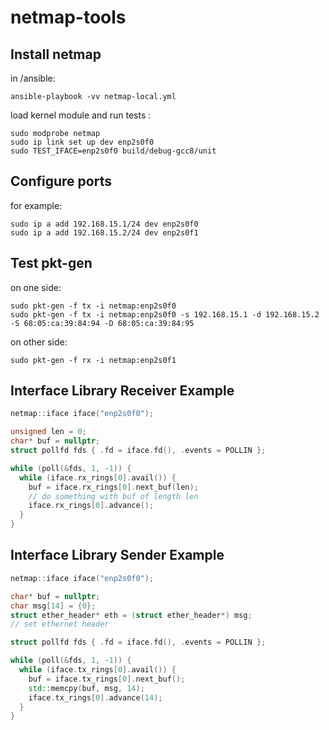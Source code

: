 # netmap-tools

## Install netmap

in /ansible:

    ansible-playbook -vv netmap-local.yml
    
load kernel module and run tests :

    sudo modprobe netmap
    sudo ip link set up dev enp2s0f0
    sudo TEST_IFACE=enp2s0f0 build/debug-gcc8/unit

## Configure ports

for example:

    sudo ip a add 192.168.15.1/24 dev enp2s0f0
    sudo ip a add 192.168.15.2/24 dev enp2s0f1

## Test pkt-gen

on one side:

    sudo pkt-gen -f tx -i netmap:enp2s0f0
    sudo pkt-gen -f tx -i netmap:enp2s0f0 -s 192.168.15.1 -d 192.168.15.2 -S 68:05:ca:39:84:94 -D 68:05:ca:39:84:95
    
on other side:
    
    sudo pkt-gen -f rx -i netmap:enp2s0f1

## Interface Library Receiver Example

```cpp
netmap::iface iface("enp2s0f0");

unsigned len = 0;
char* buf = nullptr;
struct pollfd fds { .fd = iface.fd(), .events = POLLIN };

while (poll(&fds, 1, -1)) {
  while (iface.rx_rings[0].avail()) {
    buf = iface.rx_rings[0].next_buf(len);
    // do something with buf of length len
    iface.rx_rings[0].advance();
  }
}
```

## Interface Library Sender Example

```cpp
netmap::iface iface("enp2s0f0");

char* buf = nullptr;
char msg[14] = {0};
struct ether_header* eth = (struct ether_header*) msg;
// set ethernet header

struct pollfd fds { .fd = iface.fd(), .events = POLLIN };

while (poll(&fds, 1, -1)) {
  while (iface.tx_rings[0].avail()) {
    buf = iface.tx_rings[0].next_buf();
    std::memcpy(buf, msg, 14);
    iface.tx_rings[0].advance(14);
  }
}
```

